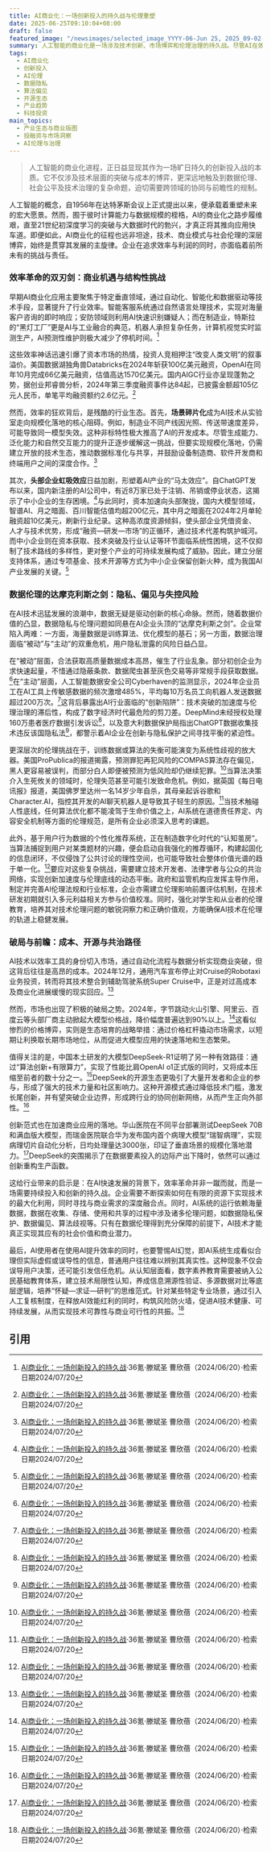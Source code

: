 ```yaml
---
title: AI商业化：一场创新投入的持久战与伦理重塑
date: 2025-06-25T09:10:04+08:00
draft: false
featured_image: "/newsimages/selected_image_YYYY-06-Jun 25, 2025_09-02-09-462.jpg"
summary: 人工智能的商业化是一场涉及技术创新、市场博弈和伦理治理的持久战。尽管AI在效率提升上展现出巨大潜力并吸引了大量资本，但其发展正面临场景碎片化、头部虹吸效应、数据隐私泄露和算法偏见等多重挑战。未来，AI的健康发展将依赖于成本优化、开源生态的构建、以及多方协同的伦理治理与数字素养提升。
tags: 
  - AI商业化
  - 创新投入
  - AI伦理
  - 数据隐私
  - 算法偏见
  - 开源生态
  - 产业趋势
  - 科技投资
main_topics: 
  - 产业生态与商业版图
  - 投融资与市场洞察
  - AI伦理与治理
---
```


> 人工智能的商业化进程，正日益显现其作为一场旷日持久的创新投入战的本质。它不仅涉及技术层面的突破与成本的博弈，更深远地触及到数据伦理、社会公平及技术治理的复杂命题，迫切需要跨领域的协同与前瞻性的规制。

人工智能的概念，自1956年在达特茅斯会议上正式提出以来，便承载着重塑未来的宏大愿景。然而，囿于彼时计算能力与数据规模的桎梏，AI的商业化之路步履维艰，直至21世纪初深度学习的突破与大数据时代的勃兴，才真正将其推向应用快车道。即便如此，AI商业化的征程也远非坦途，技术、商业模式与社会伦理的深层博弈，始终是贯穿其发展的主旋律。企业在追求效率与利润的同时，亦面临着前所未有的挑战与责任。

### 效率革命的双刃剑：商业机遇与结构性挑战

早期AI商业化应用主要聚焦于特定垂直领域，通过自动化、智能化和数据驱动等技术手段，显著提升了行业效率。智能客服系统通过自然语言处理技术，实现对海量客户咨询的即时响应；安防领域则利用AI快速识别嫌疑人；而在制造业，特斯拉的“黑灯工厂”更是AI与工业融合的典范，机器人承担复杂任务，计算机视觉实时监测生产，AI预测性维护则极大减少了停机时间。[^2]

这些效率神话迅速引爆了资本市场的热情，投资人竞相押注“改变人类文明”的叙事溢价。美国数据湖独角兽Databricks在2024年斩获100亿美元融资，OpenAI在同年10月完成66亿美元融资，估值高达1570亿美元。国内AIGC行业亦呈现蓬勃之势，据创业邦睿兽分析，2024年第三季度融资事件达84起，已披露金额超105亿元人民币，单笔平均融资额约2.6亿元。[^2]

然而，效率的狂欢背后，是残酷的行业生态。首先，**场景碎片化**成为AI技术从实验室走向规模化落地的核心阻碍。例如，制造业不同产线因光照、传送带速度差异，可能导致同一模型失效。这种非标特性极大推高了AI的开发成本。尽管生成能力、泛化能力和自然交互能力的提升正逐步缓解这一挑战，但要实现规模化落地，仍需建立开放的技术生态，推动数据标准化与共享，并鼓励设备制造商、软件开发商和终端用户之间的深度合作。[^2]

其次，**头部企业虹吸效应**日益加剧，形塑着AI产业的“马太效应”。自ChatGPT发布以来，国内新注册的AI公司中，有近8万家已处于注销、吊销或停业状态，这揭示了中小企业的生存困境。[^2]与此同时，资本加速向头部聚拢，国内大模型领域，智谱AI、月之暗面、百川智能估值均超200亿元，其中月之暗面在2024年2月单轮融资超10亿美元，刷新行业纪录。这种高浓度资源倾斜，使头部企业凭借资金、人才与技术优势，形成“融资—研发—市场”的正循环，通过技术代差构筑护城河。而中小企业则在资本获取、技术突破及行业认证等环节面临系统性困境，这不仅抑制了技术路线的多样性，更对整个产业的可持续发展构成了威胁。因此，建立分层支持体系，通过专项基金、技术开源等方式为中小企业保留创新火种，成为我国AI产业发展的关键。[^2]

### 数据伦理的达摩克利斯之剑：隐私、偏见与失控风险

在AI技术迅猛发展的浪潮中，数据无疑是驱动创新的核心命脉。然而，随着数据价值的凸显，数据隐私与伦理问题如同悬在AI企业头顶的“达摩克利斯之剑”。企业常陷入两难：一方面，海量数据是训练算法、优化模型的基石；另一方面，数据治理面临“被动”与“主动”的双重危机，用户隐私泄露的风险日益凸显。

在“被动”层面，合法获取高质量数据成本高昂，催生了行业乱象。部分初创企业为求快速起量，不惜通过隐蔽条款、数据爬虫甚至灰色交易等非常规手段获取数据。[^2]在“主动”层面，人工智能数据安全公司Cyberhaven的监测显示，2024年企业员工在AI工具上传敏感数据的频次激增485%，平均每10万名员工向机器人发送数据超过200万次。[^2]这背后暴露出AI行业面临的“创新陷阱”：技术突破的加速度与伦理治理的滞后性，构成了数字经济时代最危险的剪刀差。DeepMind未经授权处理160万患者医疗数据引发诉讼[^2]，以及意大利数据保护局指出ChatGPT数据收集技术违反该国隐私法[^2]，都警示着AI企业在创新与隐私保护之间寻找平衡的紧迫性。

更深层次的伦理挑战在于，训练数据或算法的失衡可能演变为系统性歧视的放大器。美国ProPublica的报道揭露，预测罪犯再犯风险的COMPAS算法存在偏见，黑人更容易被误判，而部分白人即便被预测为低风险却仍继续犯罪。[^2]当算法决策介入生死攸关的领域时，伦理失范甚至可能引发致命危机。例如，据英国《每日电讯报》报道，美国佛罗里达州一名14岁少年自杀，其母亲起诉谷歌和Character.AI，指控其开发的AI聊天机器人是导致其子轻生的原因。[^2]当技术触碰人性底线，任何算法优化都不能凌驾于生命价值之上，AI系统在道德责任界定、内容安全机制等方面的伦理规范，是所有企业必须深入思考的课题。

此外，基于用户行为数据的个性化推荐系统，正在制造数字化时代的“认知茧房”。当算法捕捉到用户对某类题材的兴趣，便会启动自我强化的推荐循环，构建起固化的信息闭环，不仅侵蚀了公共讨论的理性空间，也可能导致社会整体价值光谱的趋于单一化。[^2]要应对这些复杂挑战，需要建立技术开发者、法律学者与公众的共治网络，实现创新加速度与伦理底线的动态平衡。政府和监管机构应发挥主导作用，制定并完善AI伦理法规和行业标准，企业亦需建立伦理影响前置评估机制，在技术研发初期就引入多元利益相关方参与价值校准。同时，强化对学生和从业者的伦理教育，培养其对技术伦理问题的敏锐洞察力和正确价值观，方能确保AI技术在伦理的轨道上稳健发展。

### 破局与前瞻：成本、开源与共治路径

AI技术以效率工具的身份切入市场，通过自动化流程与数据分析实现商业突破，但这背后往往是高昂的成本。2024年12月，通用汽车宣布停止对Cruise的Robotaxi业务投资，转而将其技术整合到辅助驾驶系统Super Cruise中，正是对过高成本及商业化进展缓慢的现实回应。[^2]

然而，市场也出现了积极的破局之势。2024年，字节跳动火山引擎、阿里云、百度云等头部厂商主动掀起大模型价格战，降价幅度普遍达到90%以上。[^2]这看似惨烈的价格博弈，实则是生态培育的战略举措：通过价格杠杆撬动市场需求，以短期让利换取长期市场地位，从而促进大模型应用的快速落地和生态繁荣。

值得关注的是，中国本土研发的大模型DeepSeek-R1证明了另一种有效路径：通过“算法创新+有限算力”，实现了性能比肩OpenAI o1正式版的同时，又将成本压缩至前者的数十分之一。[^2]DeepSeek的开源生态更吸引了大量开发者和企业的参与，形成了强大的技术力量和社区影响力。这种开源模式通过降低技术门槛，激发长尾创新，并有望突破企业边界，形成跨行业的协同创新网络，从而产生正向外部性。[^2]

创新范式也在加速商业应用的落地。华山医院在不同平台部署测试DeepSeek 70B和满血版大模型，而瑞金医院联合华为发布国内首个病理大模型“瑞智病理”，实现病理切片自动化分析，日均处理量达3000张，印证了垂直场景的规模化落地潜力。[^2]DeepSeek的突围揭示了在数据要素投入的边际产出下降时，依然可以通过创新重构生产函数。

这给行业带来的启示是：在AI快速发展的背景下，效率革命并非一蹴而就，而是一场需要持续投入和创新的持久战。企业需要不断探索如何在有限的资源下实现技术的最大化利用，同时寻找与商业需求的深度融合点。同时，AI系统的运行依赖海量数据，数据在收集、存储、使用和共享的过程中涉及诸多伦理问题，如数据隐私保护、数据偏见、算法歧视等。只有在数据伦理得到充分保障的前提下，AI技术才能真正实现其应有的社会价值和商业潜力。

最后，AI使用者在使用AI提升效率的同时，也要警惕AI幻觉，即AI系统生成看似合理但实际虚假或误导性的信息，普通用户往往难以辨别其真实性。这种现象不仅会误导用户决策，还可能引发信任危机。从认知层面看，数字素养教育需要被纳入公民基础教育体系，建立技术局限性认知，养成信息溯源性验证、多源数据对比等底层逻辑，培养“怀疑—求证—研判”的思维范式。针对某些特定专业场景，通过引入人工复核制度，在释放AI效能红利的同时，构筑风险防火墙，促进AI技术健康、可持续发展，从而实现技术可靠性与商业可行性的共振。[^2]

## 引用
[^1]: [AI商业化：一场创新投入的持久战](https://finance.sina.com.cn/jjxw/2025-03-31/doc-inerpywq1114799.shtml)·新浪财经·2025/03/31·检索日期2024/07/20
[^2]: [AI商业化：一场创新投入的持久战](https://www.36kr.com/p/3351181530344325)·36氪·滕斌圣 曹欣蓓（2024/06/20）·检索日期2024/07/20
[^3]: [史上最高种子轮花落AI：20亿美元断档领先，苹果Meta抢着都投不进](https://36kr.com/p/3351183455103878)·36氪·2024/07/04·检索日期2024/07/20
[^4]: [张弛的AI 产业化探索：在场景革新中构建生态协同新范式](https://www.163.com/dy/article/K2IPNUH90556E8W4.html)·网易·2023/10/25·检索日期2024/07/20
